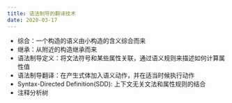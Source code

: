 ```yaml
---
title: 语法制导的翻译技术
date: 2020-03-17
---
```


- 综合：一个构造的语义由小构造的含义综合而来
- 继承：从附近的构造继承而来
- 语法制导定义：将文法符号和某些属性关联，通过语义规则来描述如何计算属性值
- 语法制导翻译：在产生式体加入语义动作，并在适当时候执行动作
- Syntax-Directed Definition(SDD): 上下文无关文法和属性规则的结合
- 注释分析树